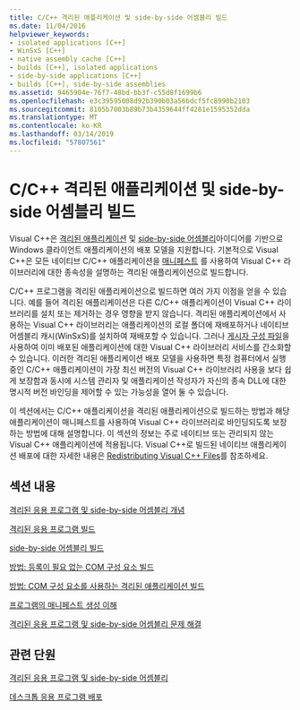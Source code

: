 ```yaml
---
title: C/C++ 격리된 애플리케이션 및 side-by-side 어셈블리 빌드
ms.date: 11/04/2016
helpviewer_keywords:
- isolated applications [C++]
- WinSxS [C++]
- native assembly cache [C++]
- builds [C++], isolated applications
- side-by-side applications [C++]
- builds [C++], side-by-side assemblies
ms.assetid: 9465904e-76f7-48bd-bb3f-c55d8f1699b6
ms.openlocfilehash: e3c39595008d92b390b03a56bdcf5fc8990b2103
ms.sourcegitcommit: 8105b7003b89b73b4359644ff4281e1595352dda
ms.translationtype: MT
ms.contentlocale: ko-KR
ms.lasthandoff: 03/14/2019
ms.locfileid: "57807561"
---
```

# <a name="building-cc-isolated-applications-and-side-by-side-assemblies"></a>C/C++ 격리된 애플리케이션 및 side-by-side 어셈블리 빌드

Visual C++은 [격리된 애플리케이션](/windows/desktop/SbsCs/isolated-applications) 및 [side-by-side 어셈블리](/windows/desktop/SbsCs/about-side-by-side-assemblies-)아이디어를 기반으로 Windows 클라이언트 애플리케이션의 배포 모델을 지원합니다. 기본적으로 Visual C++은 모든 네이티브 C/C++ 애플리케이션을 [매니페스트](/windows/desktop/sbscs/manifests) 를 사용하여 Visual C++ 라이브러리에 대한 종속성을 설명하는 격리된 애플리케이션으로 빌드합니다.

C/C++ 프로그램을 격리된 애플리케이션으로 빌드하면 여러 가지 이점을 얻을 수 있습니다. 예를 들어 격리된 애플리케이션은 다른 C/C++ 애플리케이션이 Visual C++ 라이브러리를 설치 또는 제거하는 경우 영향을 받지 않습니다. 격리된 애플리케이션에서 사용하는 Visual C++ 라이브러리는 애플리케이션의 로컬 폴더에 재배포하거나 네이티브 어셈블리 캐시(WinSxS)를 설치하여 재배포할 수 있습니다. 그러나 [게시자 구성 파일](/windows/desktop/SbsCs/publisher-configuration)을 사용하여 이미 배포된 애플리케이션에 대한 Visual C++ 라이브러리 서비스를 간소화할 수 있습니다. 이러한 격리된 애플리케이션 배포 모델을 사용하면 특정 컴퓨터에서 실행 중인 C/C++ 애플리케이션이 가장 최신 버전의 Visual C++ 라이브러리 사용을 보다 쉽게 보장함과 동시에 시스템 관리자 및 애플리케이션 작성자가 자신의 종속 DLL에 대한 명시적 버전 바인딩을 제어할 수 있는 가능성을 열어 둘 수 있습니다.

이 섹션에서는 C/C++ 애플리케이션을 격리된 애플리케이션으로 빌드하는 방법과 해당 애플리케이션이 매니페스트를 사용하여 Visual C++ 라이브러리로 바인딩되도록 보장하는 방법에 대해 설명합니다. 이 섹션의 정보는 주로 네이티브 또는 관리되지 않는 Visual C++ 애플리케이션에 적용됩니다. Visual C++로 빌드된 네이티브 애플리케이션 배포에 대한 자세한 내용은 [Redistributing Visual C++ Files](../ide/redistributing-visual-cpp-files.md)를 참조하세요.

## <a name="in-this-section"></a>섹션 내용

[격리된 응용 프로그램 및 side-by-side 어셈블리 개념](concepts-of-isolated-applications-and-side-by-side-assemblies.md)

[ 격리된 응용 프로그램 빌드](building-c-cpp-isolated-applications.md)

[ side-by-side 어셈블리 빌드](building-c-cpp-side-by-side-assemblies.md)

[방법: 등록이 필요 없는 COM 구성 요소 빌드](how-to-build-registration-free-com-components.md)

[방법: COM 구성 요소를 사용하는 격리된 애플리케이션 빌드](how-to-build-isolated-applications-to-consume-com-components.md)

[ 프로그램의 매니페스트 생성 이해](understanding-manifest-generation-for-c-cpp-programs.md)

[ 격리된 응용 프로그램 및 side-by-side 어셈블리 문제 해결](troubleshooting-c-cpp-isolated-applications-and-side-by-side-assemblies.md)

## <a name="related-sections"></a>관련 단원

[격리된 응용 프로그램 및 side-by-side 어셈블리](/windows/desktop/SbsCs/isolated-applications-and-side-by-side-assemblies-portal)

[데스크톱 응용 프로그램 배포](../ide/deploying-native-desktop-applications-visual-cpp.md)